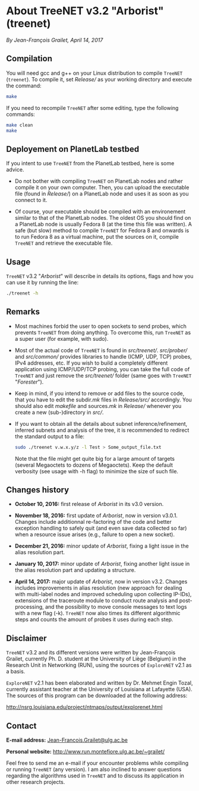 # About TreeNET v3.2 "Arborist" (treenet)

*By Jean-François Grailet, April 14, 2017*

## Compilation

You will need gcc and g++ on your Linux distribution to compile `TreeNET` (`treenet`). To compile it, set *Release/* as your working directory and execute the command:

```sh
make
```

If you need to recompile `TreeNET` after some editing, type the following commands:

```sh
make clean
make
```

## Deployement on PlanetLab testbed

If you intent to use `TreeNET` from the PlanetLab testbed, here is some advice.

* Do not bother with compiling `TreeNET` on PlanetLab nodes and rather compile it on your own computer. Then, you can upload the executable file (found in *Release/*) on a PlanetLab node and uses it as soon as you connect to it.

* Of course, your executable should be compiled with an environement similar to that of the PlanetLab nodes. The oldest OS you should find on a PlanetLab node is usually Fedora 8 (at the time this file was written). A safe (but slow) method to compile `TreeNET` for Fedora 8 and onwards is to run Fedora 8 as a virtual machine, put the sources on it, compile `TreeNET` and retrieve the executable file.

## Usage

`TreeNET` v3.2 "*Arborist*" will describe in details its options, flags and how you can use it by running the line:

```sh
./treenet -h
```

## Remarks

* Most machines forbid the user to open sockets to send probes, which prevents `TreeNET` from doing anything. To overcome this, run `TreeNET` as a super user (for example, with sudo).

* Most of the actual code of `TreeNET` is found in *src/treenet/*. *src/prober/* and *src/common/* provides libraries to handle (ICMP, UDP, TCP) probes, IPv4 addresses, etc. If you wish to build a completely different application using ICMP/UDP/TCP probing, you can take the full code of `TreeNET` and just remove the *src/treenet/* folder (same goes with `TreeNET` "*Forester*").

* Keep in mind, if you intend to remove or add files to the source code, that you have to edit the subdir.*mk* files in *Release/src/* accordingly. You should also edit *makefile* and sources.*mk* in *Release/* whenever you create a new (sub-)directory in *src/*.
  
* If you want to obtain all the details about subnet inference/refinement, inferred subnets and analysis of the tree, it is recommended to redirect the standard output to a file:
  
  ```sh
  sudo ./treenet v.w.x.y/z -l Test > Some_output_file.txt
  ```
  
  Note that the file might get quite big for a large amount of targets (several Megaoctets to dozens of Megaoctets). Keep the default verbosity (see usage with -h flag) to minimize the size of such file.

## Changes history

* **October 10, 2016:** first release of *Arborist* in its v3.0 version.

* **November 18, 2016:** first update of *Arborist*, now in version v3.0.1. Changes include additionnal re-factoring of the code and better exception handling to safely quit (and even save data collected so far) when a resource issue arises (e.g., failure to open a new socket).

* **December 21, 2016:** minor update of *Arborist*, fixing a light issue in the alias resolution part.

* **January 10, 2017:** minor update of *Arborist*, fixing another light issue in the alias resolution part and updating a structure.

* **April 14, 2017:** major update of *Arborist*, now in version v3.2. Changes includes improvements in alias resolution (new approach for dealing with multi-label nodes and improved scheduling upon collecting IP-IDs), extensions of the traceroute module to conduct route analysis and post-processing, and the possibility to move console messages to text logs with a new flag (-k). `TreeNET` now also times its different algorithmic steps and counts the amount of probes it uses during each step.

## Disclaimer

`TreeNET` v3.2 and its different versions were written by Jean-François Grailet, currently Ph. D. student at the University of Liège (Belgium) in the Research Unit in Networking (RUN), using the sources of `ExploreNET` v2.1 as a basis.

`ExploreNET` v2.1 has been elaborated and written by Dr. Mehmet Engin Tozal, currently assistant teacher at the University of Louisiana at Lafayette (USA). The sources of this program can be downloaded at the following address:

http://nsrg.louisiana.edu/project/ntmaps/output/explorenet.html

## Contact

**E-mail address:** Jean-Francois.Grailet@ulg.ac.be

**Personal website:** http://www.run.montefiore.ulg.ac.be/~grailet/

Feel free to send me an e-mail if your encounter problems while compiling or running `TreeNET` (any version). I am also inclined to answer questions regarding the algorithms used in `TreeNET` and to discuss its application in other research projects.
